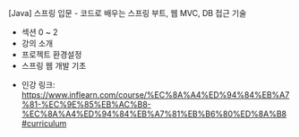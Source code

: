 [Java] 스프링 입문 - 코드로 배우는 스프링 부트, 웹 MVC, DB 접근 기술
- 섹션 0 ~ 2
- 강의 소개
- 프로젝트 환경설정
- 스프링 웹 개발 기초

* 인강 링크: https://www.inflearn.com/course/%EC%8A%A4%ED%94%84%EB%A7%81-%EC%9E%85%EB%AC%B8-%EC%8A%A4%ED%94%84%EB%A7%81%EB%B6%80%ED%8A%B8#curriculum
